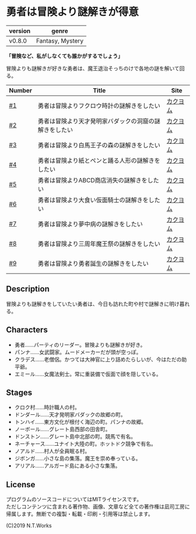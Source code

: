 # 勇者は冒険より謎解きが得意

| version | genre |
| --- | --- |
| v0.8.0 | Fantasy, Mystery |

**「冒険など、私がしなくても誰かがするでしょう」**

冒険よりも謎解きが好きな勇者は、魔王退治そっちのけで各地の謎を解いて回る。

| Number | Title | Site |
| --- | --- | --- |
| [#1](story1/README.md) | 勇者は冒険よりフクロウ時計の謎解きをしたい | [カクヨム](https://kakuyomu.jp/works/1177354054888763621) |
| [#2](story2/README.md) | 勇者は冒険より天才発明家バダックの洞窟の謎解きをしたい | [カクヨム](https://kakuyomu.jp/works/1177354054888805759) |
| [#3](story3/README.md) | 勇者は冒険より白馬王子の森の謎解きをしたい | [カクヨム](https://kakuyomu.jp/works/1177354054888833245) |
| [#4](story4/README.md) | 勇者は冒険より紙とペンと踊る人形の謎解きをしたい | [カクヨム](https://kakuyomu.jp/works/1177354054888861994) |
| [#5](story5/README.md) | 勇者は冒険よりABCD商店消失の謎解きをしたい | [カクヨム](https://kakuyomu.jp/works/1177354054888907031) |
| [#6](story6/README.md) | 勇者は冒険より大食い仮面騎士の謎解きをしたい | [カクヨム](https://kakuyomu.jp/works/1177354054888935713) |
| [#7](story7/README.md) | 勇者は冒険より夢中病の謎解きをしたい | [カクヨム](https://kakuyomu.jp/works/1177354054888964046) |
| [#8](story8/README.md) | 勇者は冒険より三周年魔王祭の謎解きをしたい | [カクヨム](https://kakuyomu.jp/works/1177354054889006189) |
| [#9](story9/README.md) | 勇者は冒険より勇者誕生の謎解きをしたい | [カクヨム](https://kakuyomu.jp/) |

## Description

冒険よりも謎解きをしていたい勇者は、今日も訪れた町や村で謎解きに明け暮れる。

## Characters

- 勇者……パーティのリーダー。冒険よりも謎解きが好き。
- パンナ……女武闘家。ムードメーカーだが頭が空っぽ。
- クラデス……老僧侶。かつては大神官に上り詰めたらしいが、今はただの助平爺。
- エミール……女魔法剣士。常に重装備で仮面で顔を隠している。

## Stages

- クロク村……時計職人の村。
- ドンダール……天才発明家バダックの故郷の町。
- トンハイ……東方文化が根付く海辺の町。パンナの故郷。
- ノーボール……グレート島西部の田舎町。
- ドンストン……グレート島中北部の町。競馬で有名。
- ネーチャース……ユナイト大陸の町。ホットドク競争で有名。
- ノアルド……村人が全員眠る村。
- ジボンガ……小さな島の集落。魔王を崇め奉っている。
- アリアル……アルガード島にある小さな集落。

## License

プログラムのソースコードについてはMITライセンスです。  
ただしコンテンツに含まれる著作物、画像、文章など全ての著作権は凪司工房に帰属します。無断での複製・転載・印刷・引用等は禁止します。

(C)2019 N.T.Works

